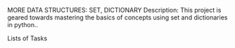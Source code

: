 MORE DATA STRUCTURES: SET, DICTIONARY
Description:
This project is geared towards mastering the basics of concepts using set and dictionaries in python..

Lists of Tasks
